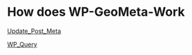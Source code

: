 How does WP-GeoMeta-Work
========================


[Update_Post_Meta](https://raw.githubusercontent.com/BrilliantPlugins/wp-geometa-lib/media/img/update_post_meta.png)

[WP_Query](https://raw.githubusercontent.com/BrilliantPlugins/wp-geometa-lib/media/img/wp_query.png)
